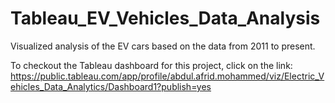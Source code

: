 # Tableau_EV_Vehicles_Data_Analysis
Visualized analysis of the EV cars based on the data from 2011 to present.

To checkout the Tableau dashboard for this project, click on the link: https://public.tableau.com/app/profile/abdul.afrid.mohammed/viz/Electric_Vehicles_Data_Analytics/Dashboard1?publish=yes
